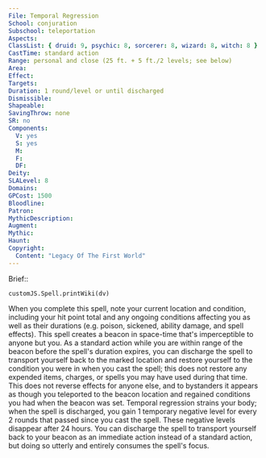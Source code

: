 ```yaml
---
File: Temporal Regression
School: conjuration
Subschool: teleportation
Aspects: 
ClassList: { druid: 9, psychic: 8, sorcerer: 8, wizard: 8, witch: 8 }
CastTime: standard action
Range: personal and close (25 ft. + 5 ft./2 levels; see below)
Area: 
Effect: 
Targets: 
Duration: 1 round/level or until discharged
Dismissible: 
Shapeable: 
SavingThrow: none
SR: no
Components:
  V: yes
  S: yes
  M: 
  F: 
  DF: 
Deity: 
SLALevel: 8
Domains: 
GPCost: 1500
Bloodline: 
Patron: 
MythicDescription: 
Augment: 
Mythic: 
Haunt: 
Copyright:
  Content: "Legacy Of The First World"
---
```

Brief:: 

```dataviewjs
customJS.Spell.printWiki(dv)
```

When you complete this spell, note your current location and condition, including your hit point total and any ongoing conditions affecting you as well as their durations (e.g. poison, sickened, ability damage, and spell effects). This spell creates a beacon in space-time that's imperceptible to anyone but you. As a standard action while you are within range of the beacon before the spell's duration expires, you can discharge the spell to transport yourself back to the marked location and restore yourself to the condition you were in when you cast the spell; this does not restore any expended items, charges, or spells you may have used during that time. This does not reverse effects for anyone else, and to bystanders it appears as though you teleported to the beacon location and regained conditions you had when the beacon was set. Temporal regression strains your body; when the spell is discharged, you gain 1 temporary negative level for every 2 rounds that passed since you cast the spell. These negative levels disappear after 24 hours.  You can discharge the spell to transport yourself back to your beacon as an immediate action instead of a standard action, but doing so utterly and entirely consumes the spell's focus.
